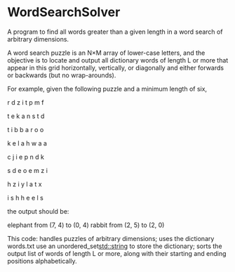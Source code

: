 # WordSearchSolver
A program to find all words greater than a given length in a word search of arbitrary dimensions.

A word search puzzle is an N×M array of lower-case letters, and the objective is to locate and output all dictionary words of length L or more that appear in this grid horizontally, vertically, or diagonally and either forwards or backwards (but no wrap-arounds).

For example, given the following puzzle and a minimum length of six,

r d z i t p m f

t e k a n s t d

t i b b a r o o

k e l a h w a a

c j i e p n d k

s d e o e m z i

h z i y l a t x

i s h h e e l s

the output should be:

elephant from (7, 4) to (0, 4)
rabbit from (2, 5) to (2, 0)

This code:
    handles puzzles of arbitrary dimensions;
    uses the dictionary words.txt 
    use an unordered_set<std::string> to store the dictionary;
    sorts the output list of words of length L or more, along with their starting and ending positions alphabetically.
